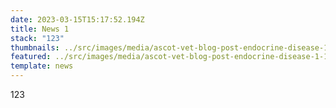 ```yaml
---
date: 2023-03-15T15:17:52.194Z
title: News 1
stack: "123"
thumbnails: ../src/images/media/ascot-vet-blog-post-endocrine-disease-1-1080x675.jpg
featured: ../src/images/media/ascot-vet-blog-post-endocrine-disease-1-1080x675.jpg
template: news
---
```

123